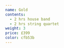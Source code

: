 ```yaml
---
name: Gold
contents:
  - 2 hrs house band
  - 2 hrs string quartet
weight: 3
price: £399
color: cfb53b
---
```




